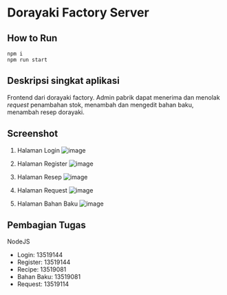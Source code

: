 # Dorayaki Factory Server

## How to Run
```
npm i
npm run start
```

## Deskripsi singkat aplikasi
Frontend dari dorayaki factory. Admin pabrik dapat menerima dan menolak *request* penambahan stok, menambah dan mengedit bahan baku, menambah resep dorayaki.

## Screenshot

1. Halaman Login
![image](https://user-images.githubusercontent.com/63598464/144098979-a284e9fa-98d5-4b3d-b213-4e865101b7e2.png)

2. Halaman Register
![image](https://user-images.githubusercontent.com/63598464/144099146-bff79faf-c745-4958-ad7f-e2a636eea05c.png)

3. Halaman Resep
![image](https://user-images.githubusercontent.com/63598464/144099369-d98072dc-475a-4893-a6ab-2c47c6a60b5e.png)

4. Halaman Request
![image](https://user-images.githubusercontent.com/63598464/144257016-b5dcda33-025c-4e63-8437-233faea5dc09.png)

5. Halaman Bahan Baku
![image](https://user-images.githubusercontent.com/63598464/144099551-8d73674c-b107-481f-aa35-524e9ddbc430.png)

## Pembagian Tugas

NodeJS
- Login: 13519144
- Register: 13519144
- Recipe: 13519081
- Bahan Baku: 13519081
- Request: 13519114